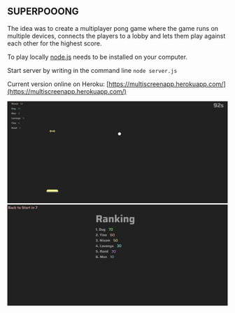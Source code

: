 ## SUPERPOOONG

The idea was to create a multiplayer pong game where the game runs on multiple devices, connects the players to a lobby and lets them play against each other for the highest score.

To play locally [node.js](https://nodejs.org/en/) needs to be installed on your computer.

Start server by writing in the command line `node server.js`

Current version online on Heroku: [https://multiscreenapp.herokuapp.com/](https://multiscreenapp.herokuapp.com/)

![alt text](/imgs/4.png)
![alt text](/imgs/3.png)